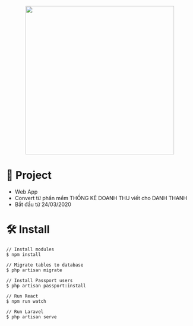 <p align="center"><img src="https://user-images.githubusercontent.com/22747370/77987070-fe515400-7342-11ea-89da-518b403c9e81.png" width="400"></p>


# 📕 Project
- Web App
- Convert từ phần mềm THỐNG KÊ DOANH THU viết cho DANH THANH
- Bắt đầu từ 24/03/2020

# 🛠 Install
```
// Install modules
$ npm install

// Migrate tables to database
$ php artisan migrate

// Install Passport users
$ php artisan passport:install

// Run React
$ npm run watch

// Run Laravel
$ php artisan serve
```
